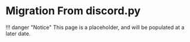 # Migration From discord.py

!!! danger "Notice"
    This page is a placeholder, and will be populated at a later date.
